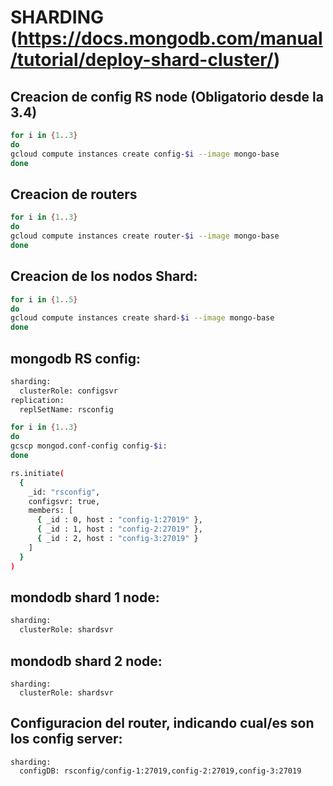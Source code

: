 # SHARDING (https://docs.mongodb.com/manual/tutorial/deploy-shard-cluster/)

## Creacion de config  RS node (Obligatorio desde la 3.4)
```bash
for i in {1..3}
do
gcloud compute instances create config-$i --image mongo-base
done
```

## Creacion de routers
```bash
for i in {1..3}
do
gcloud compute instances create router-$i --image mongo-base
done
```

## Creacion de los nodos Shard:
```bash
for i in {1..5}
do
gcloud compute instances create shard-$i --image mongo-base
done
```

## mongodb RS config:
```bash
sharding:
  clusterRole: configsvr
replication:
  replSetName: rsconfig

for i in {1..3}
do
gcscp mongod.conf-config config-$i:
done

rs.initiate(
  {
    _id: "rsconfig",
    configsvr: true,
    members: [
      { _id : 0, host : "config-1:27019" },
      { _id : 1, host : "config-2:27019" },
      { _id : 2, host : "config-3:27019" }
    ]
  }
)
```

## mondodb shard 1 node:
```bash
sharding:
  clusterRole: shardsvr
```

## mondodb shard 2 node:
```
sharding:
  clusterRole: shardsvr
```

## Configuracion del router, indicando cual/es son los config server:
```
sharding:
  configDB: rsconfig/config-1:27019,config-2:27019,config-3:27019

```
